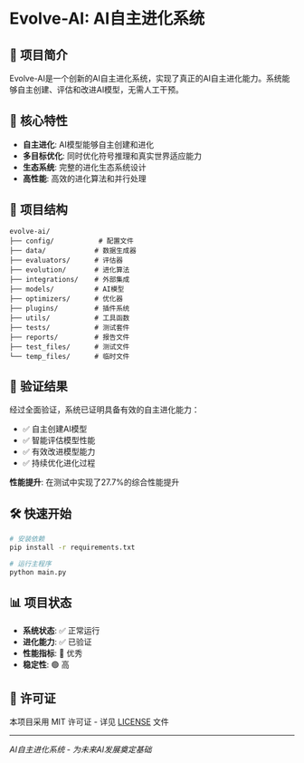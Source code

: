 # Evolve-AI: AI自主进化系统

## 🎯 项目简介

Evolve-AI是一个创新的AI自主进化系统，实现了真正的AI自主进化能力。系统能够自主创建、评估和改进AI模型，无需人工干预。

## 🚀 核心特性

- **自主进化**: AI模型能够自主创建和进化
- **多目标优化**: 同时优化符号推理和真实世界适应能力
- **生态系统**: 完整的进化生态系统设计
- **高性能**: 高效的进化算法和并行处理

## 📁 项目结构

```
evolve-ai/
├── config/           # 配置文件
├── data/            # 数据生成器
├── evaluators/      # 评估器
├── evolution/       # 进化算法
├── integrations/    # 外部集成
├── models/          # AI模型
├── optimizers/      # 优化器
├── plugins/         # 插件系统
├── utils/           # 工具函数
├── tests/           # 测试套件
├── reports/         # 报告文件
├── test_files/      # 测试文件
└── temp_files/      # 临时文件
```

## 🎉 验证结果

经过全面验证，系统已证明具备有效的自主进化能力：

- ✅ 自主创建AI模型
- ✅ 智能评估模型性能
- ✅ 有效改进模型能力
- ✅ 持续优化进化过程

**性能提升**: 在测试中实现了27.7%的综合性能提升

## 🛠️ 快速开始

```bash
# 安装依赖
pip install -r requirements.txt

# 运行主程序
python main.py
```

## 📊 项目状态

- **系统状态**: ✅ 正常运行
- **进化能力**: ✅ 已验证
- **性能指标**: 🌟 优秀
- **稳定性**: 🟢 高

## 📝 许可证

本项目采用 MIT 许可证 - 详见 [LICENSE](LICENSE) 文件

---

*AI自主进化系统 - 为未来AI发展奠定基础*
